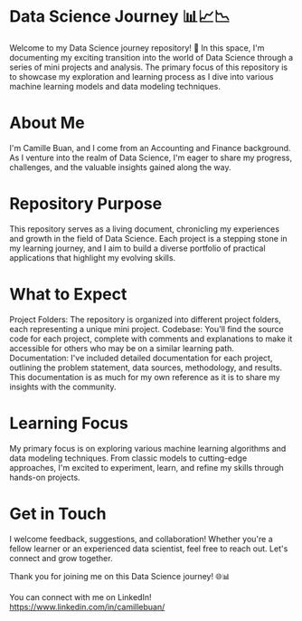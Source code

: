 # Data Science Journey 📊📈📉

Welcome to my Data Science journey repository! 🚀 In this space, I'm documenting my exciting transition into the world of Data Science through a series of mini projects and analysis. The primary focus of this repository is to showcase my exploration and learning process as I dive into various machine learning models and data modeling techniques.

# About Me

I'm Camille Buan, and I come from an Accounting and Finance background. As I venture into the realm of Data Science, I'm eager to share my progress, challenges, and the valuable insights gained along the way.

# Repository Purpose

This repository serves as a living document, chronicling my experiences and growth in the field of Data Science. Each project is a stepping stone in my learning journey, and I aim to build a diverse portfolio of practical applications that highlight my evolving skills.

# What to Expect

Project Folders: The repository is organized into different project folders, each representing a unique mini project.
Codebase: You'll find the source code for each project, complete with comments and explanations to make it accessible for others who may be on a similar learning path.
Documentation: I've included detailed documentation for each project, outlining the problem statement, data sources, methodology, and results. This documentation is as much for my own reference as it is to share my insights with the community.

# Learning Focus

My primary focus is on exploring various machine learning algorithms and data modeling techniques. From classic models to cutting-edge approaches, I'm excited to experiment, learn, and refine my skills through hands-on projects.

# Get in Touch

I welcome feedback, suggestions, and collaboration! Whether you're a fellow learner or an experienced data scientist, feel free to reach out. Let's connect and grow together.

Thank you for joining me on this Data Science journey! 🌐📊

You can connect with me on LinkedIn! https://www.linkedin.com/in/camillebuan/

